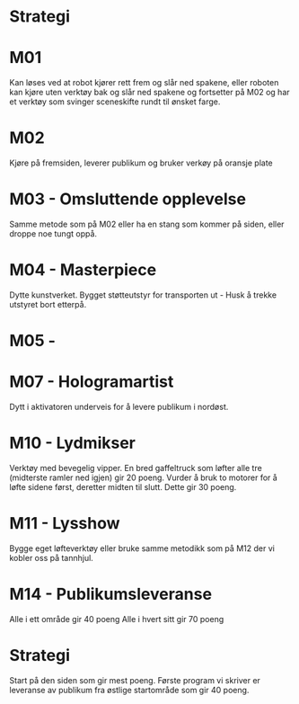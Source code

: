 # Strategi

# M01
Kan løses ved at robot kjører rett frem og slår ned spakene, eller roboten kan kjøre uten verktøy bak og slår ned spakene og fortsetter på M02 og har et verktøy som svinger sceneskifte rundt til ønsket farge.


# M02
Kjøre på fremsiden, leverer publikum og bruker verkøy på oransje plate

# M03 - Omsluttende opplevelse
Samme metode som på M02 eller ha en stang som kommer på siden, eller droppe noe tungt oppå.

# M04 - Masterpiece
Dytte kunstverket. Bygget støtteutstyr for transporten ut - Husk å trekke utstyret bort etterpå.

# M05 -  

# M07 - Hologramartist
Dytt i aktivatoren underveis for å levere publikum i nordøst.



# M10 - Lydmikser
Verktøy med bevegelig vipper. En bred gaffeltruck som løfter alle tre (midterste ramler ned igjen) gir 20 poeng.
Vurder å bruk to motorer for å løfte sidene først, deretter midten til slutt. Dette gir 30 poeng.

# M11 - Lysshow
Bygge eget løfteverktøy eller bruke samme metodikk som på M12 der vi kobler oss på tannhjul.

# M14 - Publikumsleveranse
Alle i ett område gir 40 poeng
Alle i hvert sitt gir 70 poeng


# Strategi
Start på den siden som gir mest poeng.
Første program vi skriver er leveranse av publikum fra østlige startområde som gir 40 poeng.
